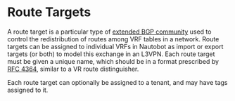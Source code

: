 # Route Targets

A route target is a particular type of [extended BGP community](https://tools.ietf.org/html/rfc4360#section-4) used to control the redistribution of routes among VRF tables in a network. Route targets can be assigned to individual VRFs in Nautobot as import or export targets (or both) to model this exchange in an L3VPN. Each route target must be given a unique name, which should be in a format prescribed by [RFC 4364](https://tools.ietf.org/html/rfc4364#section-4.2), similar to a VR route distinguisher.

Each route target can optionally be assigned to a tenant, and may have tags assigned to it.
